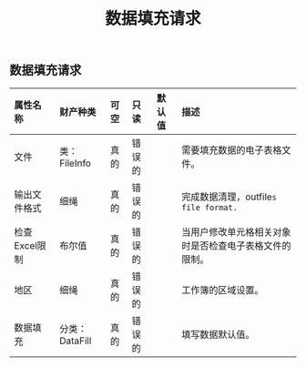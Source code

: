 ﻿---
title: 数据填充请求
second_title: Aspose.Cells Cloud Documen
type: docs
url: /zh/specification/model/datafillrequest/
description: Aspose.Cells 云模型规范：DataFillRequest。轻松处理 Excel 和其他电子表格文档，具有打开、生成、编辑、拆分、合并、比较和转换等功能
kwords: Excel, Office, 电子表格, Cloud REST API, DataFillRequest
weight: 50
---
## **数据填充请求**

 

|属性名称|财产种类|可空|只读|默认值|描述|
|:- |:- |:- |:- |:- |:- |
|文件|类：FileInfo|真的|错误的||需要填充数据的电子表格文件。|
|输出文件格式|细绳|真的|错误的||完成数据清理，outfile`s file format. `|
|检查Excel限制|布尔值|真的|错误的||当用户修改单元格相关对象时是否检查电子表格文件的限制。|
|地区|细绳|真的|错误的||工作簿的区域设置。|
|数据填充|分类：DataFill|真的|错误的||填写数据默认值。|

